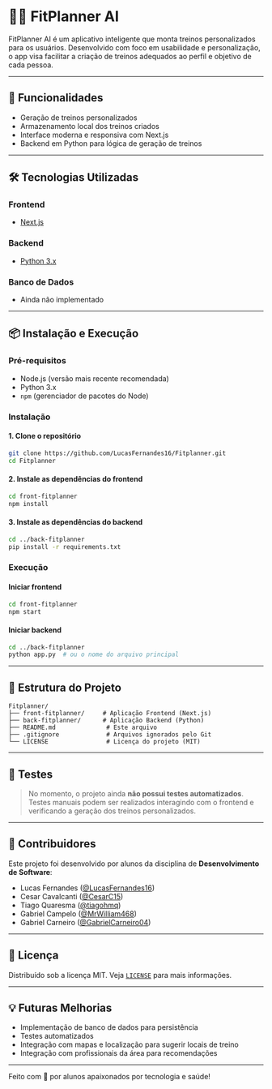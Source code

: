 
# 🏋️‍♂️ FitPlanner AI

FitPlanner AI é um aplicativo inteligente que monta treinos personalizados para os usuários. Desenvolvido com foco em usabilidade e personalização, o app visa facilitar a criação de treinos adequados ao perfil e objetivo de cada pessoa.

---

## 🚀 Funcionalidades

- Geração de treinos personalizados
- Armazenamento local dos treinos criados
- Interface moderna e responsiva com Next.js
- Backend em Python para lógica de geração de treinos

---

## 🛠️ Tecnologias Utilizadas

### Frontend
- [Next.js](https://nextjs.org/)

### Backend
- [Python 3.x](https://www.python.org/)

### Banco de Dados
- Ainda não implementado

---

## 📦 Instalação e Execução

### Pré-requisitos

- Node.js (versão mais recente recomendada)
- Python 3.x
- `npm` (gerenciador de pacotes do Node)

### Instalação

#### 1. Clone o repositório
```bash
git clone https://github.com/LucasFernandes16/Fitplanner.git
cd Fitplanner
```

#### 2. Instale as dependências do frontend
```bash
cd front-fitplanner
npm install
```

#### 3. Instale as dependências do backend
```bash
cd ../back-fitplanner
pip install -r requirements.txt
```

### Execução

#### Iniciar frontend
```bash
cd front-fitplanner
npm start
```

#### Iniciar backend
```bash
cd ../back-fitplanner
python app.py  # ou o nome do arquivo principal
```

---

## 📂 Estrutura do Projeto

```
Fitplanner/
├── front-fitplanner/     # Aplicação Frontend (Next.js)
├── back-fitplanner/      # Aplicação Backend (Python)
├── README.md              # Este arquivo
├── .gitignore             # Arquivos ignorados pelo Git
└── LICENSE                # Licença do projeto (MIT)
```

---

## 🧪 Testes

> No momento, o projeto ainda **não possui testes automatizados**. Testes manuais podem ser realizados interagindo com o frontend e verificando a geração dos treinos personalizados.

---

## 🤝 Contribuidores

Este projeto foi desenvolvido por alunos da disciplina de **Desenvolvimento de Software**:

- Lucas Fernandes ([@LucasFernandes16](https://github.com/LucasFernandes16))
- Cesar Cavalcanti ([@CesarC15](https://github.com/CesarC15)) 
- Tiago Quaresma  ([@tiagohmq](https://github.com/tiagohmq))
- Gabriel Campelo  ([@MrWilliam468](https://github.com/MrWilliam468))
- Gabriel Carneiro  ([@GabrielCarneiro04](https://github.com/GabrielCarneiro04))

---

## 📄 Licença

Distribuído sob a licença MIT. Veja [`LICENSE`](./LICENSE) para mais informações.

---

## 💡 Futuras Melhorias

- Implementação de banco de dados para persistência
- Testes automatizados
- Integração com mapas e localização para sugerir locais de treino
- Integração com profissionais da área para recomendações

---

Feito com 💪 por alunos apaixonados por tecnologia e saúde!
